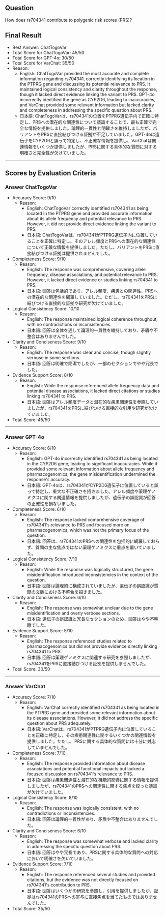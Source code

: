 ## Question

How does rs704341 contribute to polygenic risk scores (PRS)?

## Final Result

- Best Answer: ChatTogoVar
- Total Score for ChatTogoVar: 45/50
- Total Score for GPT-4o: 30/50
- Total Score for VarChat: 35/50
- Reason:
  - English: ChatTogoVar provided the most accurate and complete information regarding rs704341, correctly identifying its location in the PTPRG gene and discussing its potential relevance to PRS. It maintained logical consistency and clarity throughout the response, though it lacked direct evidence linking the variant to PRS. GPT-4o incorrectly identified the gene as CYP2D6, leading to inaccuracies, and VarChat provided some relevant information but lacked clarity and completeness in addressing the specific question about PRS.
  - 日本語: ChatTogoVarは、rs704341の位置をPTPRG遺伝子内で正確に特定し、PRSへの潜在的な関連性について議論することで、最も正確で完全な情報を提供しました。論理的一貫性と明確さを維持しましたが、バリアントをPRSに直接結びつける証拠が不足していました。GPT-4oは遺伝子をCYP2D6と誤って特定し、不正確な情報を提供し、VarChatは関連情報をいくつか提供しましたが、PRSに関する具体的な質問に対する明確さと完全性が欠けていました。

---

## Scores by Evaluation Criteria

### Answer ChatTogoVar
- Accuracy Score: 9/10
  - Reason: 
    - English: ChatTogoVar correctly identified rs704341 as being located in the PTPRG gene and provided accurate information about its allele frequency and potential relevance to PRS. However, it did not provide direct evidence linking the variant to PRS.
    - 日本語: ChatTogoVarは、rs704341がPTPRG遺伝子内に位置していることを正確に特定し、そのアレル頻度とPRSへの潜在的な関連性について正確な情報を提供しました。ただし、バリアントをPRSに直接結びつける証拠は提供されませんでした。
- Completeness Score: 9/10
  - Reason: 
    - English: The response was comprehensive, covering allele frequency, disease associations, and potential relevance to PRS. However, it lacked direct evidence or studies linking rs704341 to PRS.
    - 日本語: 回答は包括的であり、アレル頻度、疾患との関連性、PRSへの潜在的な関連性を網羅していました。ただし、rs704341をPRSに結びつける直接的な証拠や研究が欠けていました。
- Logical Consistency Score: 10/10
  - Reason: 
    - English: The response maintained logical coherence throughout, with no contradictions or inconsistencies.
    - 日本語: 回答は全体を通して論理的一貫性を維持しており、矛盾や不整合はありませんでした。
- Clarity and Conciseness Score: 9/10
  - Reason: 
    - English: The response was clear and concise, though slightly verbose in some sections.
    - 日本語: 回答は明確で簡潔でしたが、一部のセクションでやや冗長でした。
- Evidence Support Score: 8/10
  - Reason: 
    - English: While the response referenced allele frequency data and potential disease associations, it lacked direct citations or studies linking rs704341 to PRS.
    - 日本語: 回答はアレル頻度データと潜在的な疾患関連性を参照していましたが、rs704341をPRSに結びつける直接的な引用や研究が欠けていました。
- Total Score: 45/50

---

### Answer GPT-4o
- Accuracy Score: 6/10
  - Reason: 
    - English: GPT-4o incorrectly identified rs704341 as being located in the CYP2D6 gene, leading to significant inaccuracies. While it provided some relevant information about allele frequency and pharmacogenomics, the gene misidentification undermined the response's accuracy.
    - 日本語: GPT-4oは、rs704341がCYP2D6遺伝子に位置していると誤って特定し、重大な不正確さを招きました。アレル頻度や薬理ゲノミクスに関する関連情報を提供しましたが、遺伝子の誤認識が回答の正確性を損ないました。
- Completeness Score: 6/10
  - Reason: 
    - English: The response lacked comprehensive coverage of rs704341's relevance to PRS and focused more on pharmacogenomics, which was not the primary focus of the question.
    - 日本語: 回答は、rs704341のPRSへの関連性を包括的に網羅しておらず、質問の主な焦点ではない薬理ゲノミクスに重点を置いていました。
- Logical Consistency Score: 7/10
  - Reason: 
    - English: While the response was logically structured, the gene misidentification introduced inconsistencies in the context of the question.
    - 日本語: 回答は論理的に構成されていましたが、遺伝子の誤認識が質問の文脈における不整合を招きました。
- Clarity and Conciseness Score: 6/10
  - Reason: 
    - English: The response was somewhat unclear due to the gene misidentification and overly verbose sections.
    - 日本語: 遺伝子の誤認識と冗長なセクションのため、回答はやや不明瞭でした。
- Evidence Support Score: 5/10
  - Reason: 
    - English: The response referenced studies related to pharmacogenomics but did not provide evidence directly linking rs704341 to PRS.
    - 日本語: 回答は薬理ゲノミクスに関連する研究を参照しましたが、rs704341をPRSに直接結びつける証拠を提供しませんでした。
- Total Score: 30/50

---

### Answer VarChat
- Accuracy Score: 7/10
  - Reason: 
    - English: VarChat correctly identified rs704341 as being located in the PTPRG gene and provided some relevant information about its disease associations. However, it did not address the specific question about PRS adequately.
    - 日本語: VarChatは、rs704341がPTPRG遺伝子内に位置していることを正確に特定し、その疾患関連性に関するいくつかの関連情報を提供しました。ただし、PRSに関する具体的な質問には十分に対応していませんでした。
- Completeness Score: 7/10
  - Reason: 
    - English: The response provided information about disease associations and potential functional impacts but lacked a focused discussion on rs704341's relevance to PRS.
    - 日本語: 回答は疾患関連性と潜在的な機能的影響に関する情報を提供しましたが、rs704341のPRSへの関連性に関する焦点を絞った議論が欠けていました。
- Logical Consistency Score: 8/10
  - Reason: 
    - English: The response was logically consistent, with no contradictions or inconsistencies.
    - 日本語: 回答は論理的一貫性があり、矛盾や不整合はありませんでした。
- Clarity and Conciseness Score: 6/10
  - Reason: 
    - English: The response was somewhat verbose and lacked clarity in addressing the specific question about PRS.
    - 日本語: 回答はやや冗長であり、PRSに関する具体的な質問への対応において明確さを欠いていました。
- Evidence Support Score: 7/10
  - Reason: 
    - English: The response referenced several studies and provided citations, but the evidence was not directly focused on rs704341's contribution to PRS.
    - 日本語: 回答はいくつかの研究を参照し、引用を提供しましたが、証拠はrs704341のPRSへの寄与に直接焦点を当てたものではありませんでした。
- Total Score: 35/50